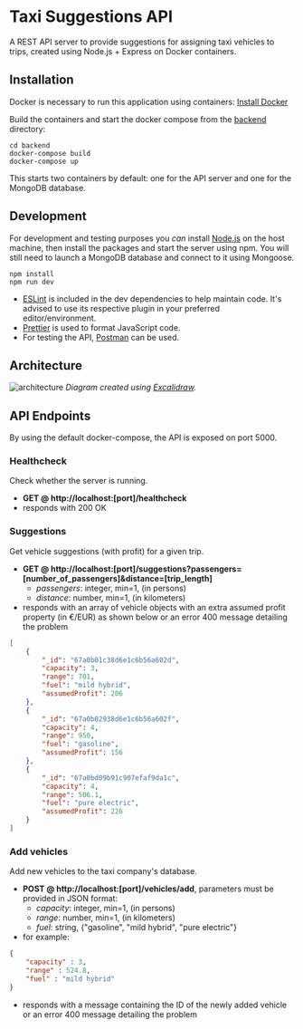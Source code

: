 # Taxi Suggestions API

A REST API server to provide suggestions for assigning taxi vehicles to trips, created using Node.js + Express on Docker containers.

## Installation
Docker is necessary to run this application using containers: [Install Docker](https://docs.docker.com/get-docker/)

Build the containers and start the docker compose from the [backend](https://github.com/Verseilus/taxi-suggestions-express/tree/main/backend) directory:
```
cd backend
docker-compose build
docker-compose up
```
This starts two containers by default: one for the API server and one for the MongoDB database.

## Development
For development and testing purposes you *can* install [Node.js](https://nodejs.org/) on the host machine, then install the packages and start the server using npm. You will still need to launch a MongoDB database and connect to it using Mongoose.
```
npm install
npm run dev
```
+ [ESLint](https://eslint.org/) is included in the dev dependencies to help maintain code. It's advised to use its respective plugin in your preferred editor/environment.
+ [Prettier](https://prettier.io/) is used to format JavaScript code.
+ For testing the API, [Postman](https://www.postman.com/downloads/) can be used.

## Architecture
![architecture](https://github.com/user-attachments/assets/ab33a876-205a-4008-ab7d-4b5597d0d520)
*Diagram created using [Excalidraw](https://excalidraw.com/).*

## API Endpoints
By using the default docker-compose, the API is exposed on port 5000.

### Healthcheck
Check whether the server is running.
+ **GET @ http://localhost:[port]/healthcheck**
+ responds with 200 OK

### Suggestions
Get vehicle suggestions (with profit) for a given trip.
+ **GET @ http://localhost:[port]/suggestions?passengers=[number_of_passengers]&distance=[trip_length]**
  + *passengers*: integer, min=1, (in persons)
  + *distance*: number, min=1, (in kilometers)
+ responds with an array of vehicle objects with an extra assumed profit property (in €/EUR) as shown below or an error 400 message detailing the problem
```json
[
    {
        "_id": "67a0b01c38d6e1c6b56a602d",
        "capacity": 3,
        "range": 701,
        "fuel": "mild hybrid",
        "assumedProfit": 206
    },
    {
        "_id": "67a0b02938d6e1c6b56a602f",
        "capacity": 4,
        "range": 950,
        "fuel": "gasoline",
        "assumedProfit": 156
    },
    {
        "_id": "67a0bd09b91c907efaf9da1c",
        "capacity": 4,
        "range": 506.1,
        "fuel": "pure electric",
        "assumedProfit": 226
    }
]
```
### Add vehicles
Add new vehicles to the taxi company's database.
+ **POST @ http://localhost:[port]/vehicles/add**, parameters must be provided in JSON format:
  + *capacity*: integer, min=1, (in persons)
  + *range*: number, min=1, (in kilometers)
  + *fuel*: string, {"gasoline", "mild hybrid", "pure electric"}
+ for example:
```json
{
    "capacity" : 3,
    "range" : 524.8,
    "fuel" : "mild hybrid"
}
```
+ responds with a message containing the ID of the newly added vehicle or an error 400 message detailing the problem
